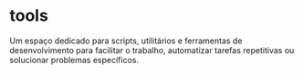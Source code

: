 # tools
Um espaço dedicado para scripts, utilitários e ferramentas de desenvolvimento para facilitar o trabalho, automatizar tarefas repetitivas ou solucionar problemas específicos.
